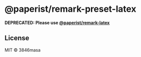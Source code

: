# @paperist/remark-preset-latex

**DEPRECATED: Please use [@paperist/remark-latex]**

[@paperist/remark-latex]: https://github.com/Paperist/remark-latex

## License

MIT © 3846masa
